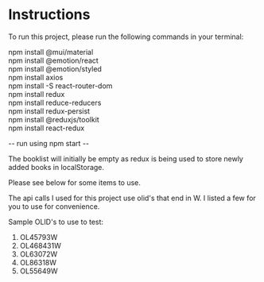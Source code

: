 # Instructions

To run this project, please run the following commands in your terminal:

npm install @mui/material<br/>
npm install @emotion/react<br/>
npm install @emotion/styled<br/> 
npm install axios<br/>
npm install -S react-router-dom<br/>
npm install redux<br/>
npm install reduce-reducers<br/>
npm install redux-persist<br/>
npm install @reduxjs/toolkit<br/> 
npm install react-redux<br/>

-- run using npm start --

The booklist will initially be empty as redux is being used to store newly added books in localStorage. 

Please see below for some items to use.

The api calls I used for this project use olid's that end in W. I listed a few for you to use for convenience.

Sample OLID's to use to test:
1. OL45793W
2. OL468431W
3. OL63072W
4. OL86318W
5. OL55649W


